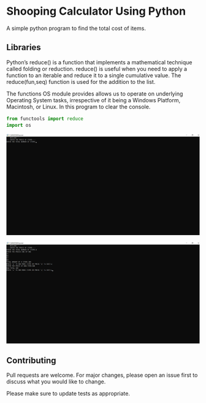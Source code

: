 # Shooping Calculator Using Python

A simple python program to find the total cost of items. 

## Libraries

Python’s reduce() is a function that implements a mathematical technique called folding or reduction. reduce() is useful when you need to apply a function to an iterable and reduce it to a single cumulative value. The reduce(fun,seq) function is used for the addition to the list.


The functions OS module provides allows us to operate on underlying Operating System tasks, irrespective of it being a Windows Platform, Macintosh, or Linux. In this program to clear the console.
```python
from functools import reduce
import os
```
![Img1](https://github.com/an-actual-nerd/shopping-calculator/blob/main/Images/Output-1.png)

![Img1](https://github.com/an-actual-nerd/shopping-calculator/blob/main/Images/Output-2.png)


## Contributing
Pull requests are welcome. For major changes, please open an issue first to discuss what you would like to change.

Please make sure to update tests as appropriate.
